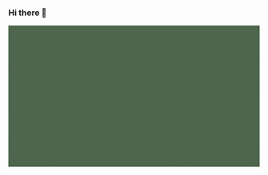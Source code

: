 ### Hi there 👋
![png](https://github.com/ihanfan/ihanfan/blob/0516a67a3875a02388c8fefe569b7c60eed17b57/src/Purple%20Zodiac%20Sign%20Animated%20Presentation.gif)
<!--
**ihanfan/ihanfan** is a ✨ _special_ ✨ repository because its `README.md` (this file) appears on your GitHub profile.



- 🤓 I’m currently learning 
- 👯 I’m looking to collaborate on ...
- 💬 Ask me about ...
- 📫 How to reach me: phyan222@gmail.com
- ⚡ Fun fact: ...
-->
